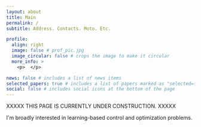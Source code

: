 ```yaml
---
layout: about
title: Main
permalink: /
subtitle: Address. Contacts. Moto. Etc.

profile:
  align: right
  image: false # prof_pic.jpg
  image_circular: false # crops the image to make it circular
  more_info: >
    <p>  </p>

news: false # includes a list of news items
selected_papers: true # includes a list of papers marked as "selected={true}"
social: false # includes social icons at the bottom of the page
---
```


XXXXX THIS PAGE IS CURRENTLY UNDER CONSTRUCTION. XXXXX

I'm broadly interested in learning-based control and optimization problems.
